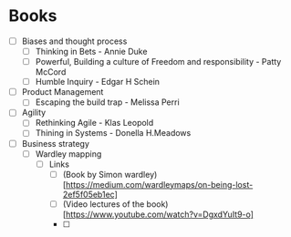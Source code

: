 # Books

- [ ] Biases and thought process
  - [ ] Thinking in Bets - Annie Duke
  - [ ] Powerful, Building a culture of Freedom and responsibility - Patty McCord
  - [ ] Humble Inquiry - Edgar H Schein
- [ ] Product Management
  - [ ] Escaping the build trap - Melissa Perri
- [ ] Agility
  - [ ] Rethinking Agile - Klas Leopold
  - [ ] Thining in Systems - Donella H.Meadows
- [ ] Business strategy
  - [ ] Wardley mapping 
    - [ ] Links
      - [ ] (Book by Simon wardley)[https://medium.com/wardleymaps/on-being-lost-2ef5f05eb1ec] 
      - [ ] (Video lectures of the book)[https://www.youtube.com/watch?v=DgxdYuIt9-o]
      - [ ] 



